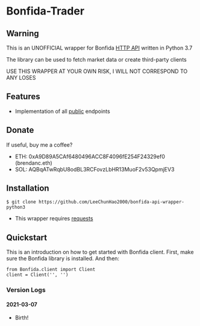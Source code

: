 # Bonfida-Trader

## Warning

This is an UNOFFICIAL wrapper for Bonfida [HTTP API](https://docs.bonfida.com/) written in Python 3.7

The library can be used to fetch market data or create third-party clients

USE THIS WRAPPER AT YOUR OWN RISK, I WILL NOT CORRESPOND TO ANY LOSES

## Features

- Implementation of all [public](#) endpoints

## Donate

If useful, buy me a coffee?

- ETH: 0xA9D89A5CAf6480496ACC8F4096fE254F24329ef0 (brendanc.eth)
- SOL: AQBqATwRqbU8odBL3RCFovzLbHR13MuoF2v53QpmjEV3

## Installation

    $ git clone https://github.com/LeeChunHao2000/bonfida-api-wrapper-python3

 - This wrapper requires [requests](https://github.com/psf/requests)

 ## Quickstart

This is an introduction on how to get started with Bonfida client. First, make sure the Bonfida library is installed.
And then:

    from Bonfida.client import Client
    client = Client('', '')

### Version Logs
#### 2021-03-07

 - Birth!